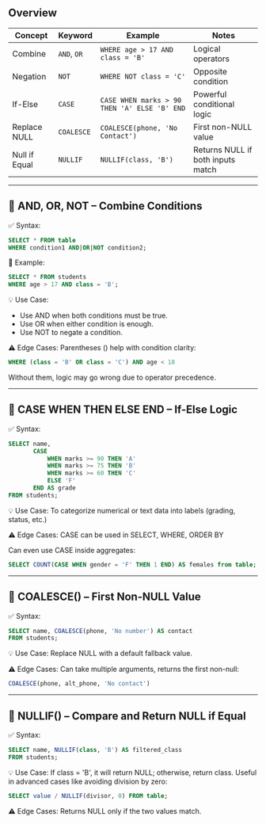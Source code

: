 ## Overview 

| Concept       | Keyword     | Example                                      | Notes                             |
| ------------- | ----------- | -------------------------------------------- | --------------------------------- |
| Combine       | `AND`, `OR` | `WHERE age > 17 AND class = 'B'`             | Logical operators                 |
| Negation      | `NOT`       | `WHERE NOT class = 'C'`                      | Opposite condition                |
| If-Else       | `CASE`      | `CASE WHEN marks > 90 THEN 'A' ELSE 'B' END` | Powerful conditional logic        |
| Replace NULL  | `COALESCE`  | `COALESCE(phone, 'No Contact')`              | First non-NULL value              |
| Null if Equal | `NULLIF`    | `NULLIF(class, 'B')`                         | Returns NULL if both inputs match |

---


## 📘 AND, OR, NOT – Combine Conditions
✅ Syntax:
```sql
SELECT * FROM table
WHERE condition1 AND|OR|NOT condition2;
```

🎯 Example:
```sql
SELECT * FROM students
WHERE age > 17 AND class = 'B';
```

💡 Use Case:
- Use AND when both conditions must be true.
- Use OR when either condition is enough.
- Use NOT to negate a condition.

⚠️ Edge Cases:
Parentheses () help with condition clarity:

```sql
WHERE (class = 'B' OR class = 'C') AND age < 18
```
Without them, logic may go wrong due to operator precedence.

---

## 📘 CASE WHEN THEN ELSE END – If-Else Logic

✅ Syntax:
```sql
SELECT name,
       CASE 
           WHEN marks >= 90 THEN 'A'
           WHEN marks >= 75 THEN 'B'
           WHEN marks >= 60 THEN 'C'
           ELSE 'F'
       END AS grade
FROM students;
```

💡 Use Case:
To categorize numerical or text data into labels (grading, status, etc.)

⚠️ Edge Cases:
CASE can be used in SELECT, WHERE, ORDER BY

Can even use CASE inside aggregates:

```sql
SELECT COUNT(CASE WHEN gender = 'F' THEN 1 END) AS females from table;
```

---

## 📘 COALESCE() – First Non-NULL Value

✅ Syntax:
```sql
SELECT name, COALESCE(phone, 'No number') AS contact
FROM students;
```
💡 Use Case:
Replace NULL with a default fallback value.

⚠️ Edge Cases:
Can take multiple arguments, returns the first non-null:

```sql
COALESCE(phone, alt_phone, 'No contact')
```

---

## 📘 NULLIF() – Compare and Return NULL if Equal

✅ Syntax:
```sql
SELECT name, NULLIF(class, 'B') AS filtered_class
FROM students;
```

💡 Use Case:
If class = 'B', it will return NULL; otherwise, return class. Useful in advanced cases like avoiding division by zero:

```sql
SELECT value / NULLIF(divisor, 0) FROM table;
```

⚠️ Edge Cases:
Returns NULL only if the two values match.


